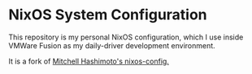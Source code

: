 # NixOS System Configuration

This repository is my personal NixOS configuration, which I use inside VMWare Fusion as my daily-driver development environment. 

It is a fork of [Mitchell Hashimoto's nixos-config.](https://github.com/mitchellh/nixos-config)